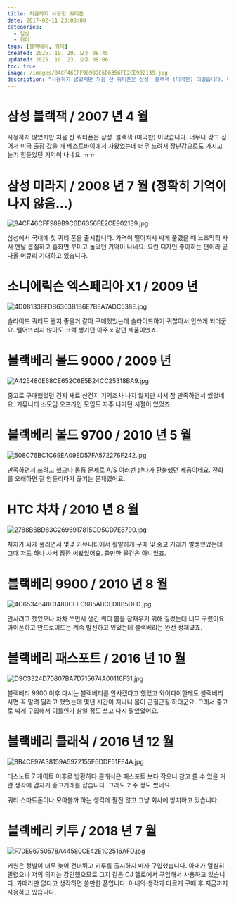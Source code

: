 ```yaml
---
title: 지금까지 사용한 쿼티폰
date: 2017-02-11 23:00:00
categories:
  - 일상
  - 취미
tags: [블랙베리, 쿼티]
created: 2025. 10. 20. 오후 08:45
updated: 2025. 10. 23. 오후 08:06
toc: true
image: /images/84CF46CFF989B9C6D6356FE2CE902139.jpg
description: "사용하지 않았지만 처음 산 쿼티폰은 삼성  블랙잭 (미국판) 이었습니다. 너무나 갖고 싶어서 미국 출장 갔을 때 베스트바이에서 사왔었는데 너무 느려서 장난감으로도 가지고 놀기 힘들었던 기억이 나네요. ㅠㅠ 삼성에서 국내에 첫 쿼티 폰을 출시합니다. 가격이 떨어져서 싸게 풀렸을 때 느즈막"
---
```


# 삼성 블랙잭 / 2007 년 4 월

사용하지 않았지만 처음 산 쿼티폰은 삼성  블랙잭 (미국판) 이었습니다. 너무나 갖고 싶어서 미국 출장 갔을 때 베스트바이에서 사왔었는데 너무 느려서 장난감으로도 가지고 놀기 힘들었던 기억이 나네요. ㅠㅠ

# 삼성 미라지 / 2008 년 7 월 (정확히 기억이 나지 않음...)

![84CF46CFF989B9C6D6356FE2CE902139.jpg](/images/84CF46CFF989B9C6D6356FE2CE902139.jpg)

삼성에서 국내에 첫 쿼티 폰을 출시합니다. 가격이 떨어져서 싸게 풀렸을 때 느즈막히 사서 맨날 롬질하고 홈화면 꾸미고 놀았던 기억이 나네요. 요런 디자인 좋아하는 편이라 곧 나올 머큐리 기대하고 있습니다.

# 소니에릭슨 엑스페리아 X1 / 2009 년

![4D08133EFDB6363B1B6E7BEA7ADC538E.jpg](/images/4D08133EFDB6363B1B6E7BEA7ADC538E.jpg)

슬라이드 쿼티도 왠지 좋을거 같아 구매했었는데 슬라이드하기 귀찮아서 안쓰게 되더군요. 떨어뜨리지 않아도 크랙 생기던 아주 x 같던 제품이었죠.

# 블랙베리 볼드 9000 / 2009 년

![A425480E68CE652C6E5B24CC25318BA9.jpg](/images/A425480E68CE652C6E5B24CC25318BA9.jpg)

중고로 구매했었던 건지 새로 산건지 기억조차 나지 않지만 사서 참 만족하면서 썼었네요. 커뮤니티 소모임 오프라인 모임도 자주 나가던 시절이 있었죠.

# 블랙베리 볼드 9700 / 2010 년 5 월

![508C76BC1C69EA09ED57FA572276F242.jpg](/images/508C76BC1C69EA09ED57FA572276F242.jpg)

만족하면서 쓰려고 했으나 통품 문제로 A/S 여러번 받다가 환불했던 제품이네요. 전화를 오래하면 잘 안들리다가 끊기는 문제였어요.

# HTC 차차 / 2010 년 8 월

![2788B6BD83C2696917815CD5CD7E8790.jpg](/images/2788B6BD83C2696917815CD5CD7E8790.jpg)

차차가 싸게 풀리면서 몇몇 커뮤니티에서 활발하게 구매 및 중고 거래가 발생했었는데 그때 저도 하나 사서 잠깐 써봤었어요. 쓸만한 물건은 아니었죠.

# 블랙베리 9900 / 2010 년 8 월

![4C6534648C148BCFFC985ABCED8B5DFD.jpg](/images/4C6534648C148BCFFC985ABCED8B5DFD.jpg)

안사려고 했었으나 차차 쓰면서 생긴 쿼티 뽐을 잠재우기 위해 질렀는데 너무 구렸어요. 아이폰하고 안드로이드는 계속 발전하고 있었는데 블랙베리는 완전 정체였죠.

# 블랙베리 패스포트 / 2016 년 10 월

![D9C3324D70807BA7D715674A00116F31.jpg](/images/D9C3324D70807BA7D715674A00116F31.jpg)

블랙베리 9900 이후 다시는 블랙베리를 안사겠다고 했었고 와이파이한테도 블랙베리 사면 꼭 말려 달라고 했었는데 몇년 시간이 지나니 몸이 근질근질 하더군요. 그래서 중고로 싸게 구입해서 이틀인가 삼일 정도 쓰고 다시 팔았었어요.

# 블랙베리 클래식 / 2016 년 12 월

![8B4CE97A38159A5972155E6DDF51FE4A.jpg](/images/8B4CE97A38159A5972155E6DDF51FE4A.jpg)

데스노트 7 게이트 이후로 방황하다 클래식은 패스포트 보다 작으니 참고 쓸 수 있을 거란 생각에 갑자기 중고거래를 잡습니다. 그래도 2 주 정도 썼네요.

쿼티 스마트폰이나 모아볼까 하는 생각에 팔진 않고 그냥 회사에 방치하고 있습니다.

# 블랙베리 키투 / 2018 년 7 월

![F70E96750578A44580CE42E1C2516AFD.jpg](/images/F70E96750578A44580CE42E1C2516AFD.jpg)

키원은 정발이 너무 늦어 건너뛰고 키투를 출시하지 마자 구입했습니다. 아내가 열심히 말렸으나 저의 의지는 강인했으므로 그지 같은 CJ 헬로에서 구입해서 사용하고 있습니다. 카메라만 없다고 생각하면 쓸만한 폰입니다. 아내의 생각과 다르게 구매 후 지금까지 사용하고 있습니다.
